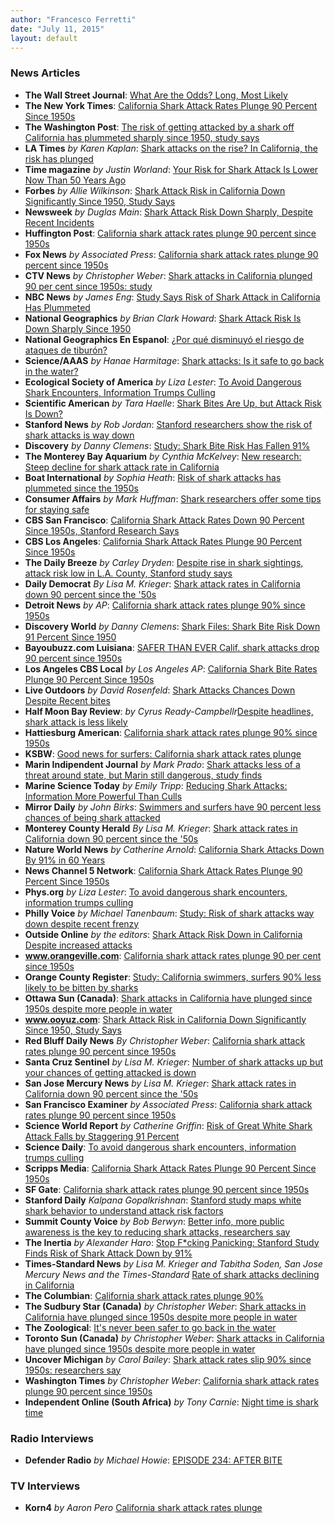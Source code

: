 ```yaml
---
author: "Francesco Ferretti"
date: "July 11, 2015"
layout: default
---
```



### News Articles

- **The Wall Street Journal**: [What Are the Odds? Long, Most Likely](http://www.wsj.com/articles/what-are-the-odds-long-most-likely-1439544600) 
- **The New York Times**: [California Shark Attack Rates Plunge 90 Percent Since 1950s](http://www.nytimes.com/aponline/2015/07/10/science/ap-sci-shark-attacks-study.html) 
- **The Washington Post**: [The risk of getting attacked by a shark off California has plummeted sharply since 1950, study says](http://www.washingtonpost.com/news/energy-environment/wp/2015/07/09/good-news-for-california-beachgoers-the-risk-of-a-shark-attack-has-been-declining-for-decades/)
- **LA Times** *by Karen Kaplan*: [Shark attacks on the rise? In California, the risk has plunged](http://www.latimes.com/science/sciencenow/la-sci-sn-shark-attacks-not-more-frequent-20150708-story.html)
- **Time magazine** *by Justin Worland*: [Your Risk for Shark Attack Is Lower Now Than 50 Years Ago](http://time.com/3953597/california-shark-attacks/)
- **Forbes** *by Allie Wilkinson*: [Shark Attack Risk in California Down Significantly Since 1950, Study Says](http://www.forbes.com/sites/alliewilkinson/2015/07/10/shark-attack-risk-in-california-down-significantly-since-1950-study-says/)
- **Newsweek** *by Duglas Main*: [Shark Attack Risk Down Sharply, Despite Recent Incidents](http://www.newsweek.com/shark-attack-risk-down-sharply-despite-recent-incidents-353408)
- **Huffington Post**: [California shark attack rates plunge 90 percent since 1950s](http://www.huffingtonpost.com/huff-wires/20150709/sci--shark-attacks-study/?utm_hp_ref=homepage&ir=homepage)
- **Fox News** *by Associated Press*: [California shark attack rates plunge 90 percent since 1950s](http://www.foxnews.com/us/2015/07/11/california-shark-attack-rates-plunge-0-percent-since-150s/)
- **CTV News** *by Christopher Weber*: [Shark attacks in California plunged 90 per cent since 1950s: study](http://www.ctvnews.ca/sci-tech/shark-attacks-in-california-plunged-90-per-cent-since-1950s-study-1.2462574)
- **NBC News** *by James Eng*: [Study Says Risk of Shark Attack in California Has Plummeted](http://www.nbcnews.com/science/environment/risk-shark-attack-california-has-plummeted-study-n388921)
- **National Geographics** *by Brian Clark Howard*: [Shark Attack Risk Is Down Sharply Since 1950](http://news.nationalgeographic.com/2015/07/150709-shark-attacks-california-pew-study-risk-science/)
- **National Geographics En Espanol**: [¿Por qué disminuyó el riesgo de ataques de tiburón?](http://www.ngenespanol.com/naturaleza/animales/15/07/10/el-riesgo-de-ataquesdetiburonhadisminuidomarcadamentedesde1950/)
- **Science/AAAS** *by Hanae Harmitage*: [Shark attacks: Is it safe to go back in the water?](http://news.sciencemag.org/plants-animals/2015/07/shark-attacks-it-safe-go-back-water)
- **Ecological Society of America** *by Liza Lester*: [To Avoid Dangerous Shark Encounters, Information Trumps Culling](http://www.esa.org/esa/to-avoid-dangerous-shark-encounters-information-trumps-culling/)
- **Scientific American** *by Tara Haelle*: [Shark Bites Are Up, but Attack Risk Is Down?](http://www.scientificamerican.com/article/shark-bites-are-up-but-attack-risk-is-down/) 
- **Stanford News** *by Rob Jordan*: [Stanford researchers show the risk of shark attacks is way down](http://news.stanford.edu/news/2015/july/shark-attack-risk-070815.html)
- **Discovery** *by Danny Clemens*: [Study: Shark Bite Risk Has Fallen 91%](http://www.discovery.com/tv-shows/shark-week/shark-feed/study-shark-bite-risk-has-fallen-91/)
- **The Monterey Bay Aquarium** *by Cynthia McKelvey*: [New research: Steep decline for shark attack rate in California](https://futureoftheocean.wordpress.com/2015/07/11/new-research-steep-decline-for-shark-attack-rate-in-california/)
- **Boat International** *by Sophia Heath*: [Risk of shark attacks has plummeted since the 1950s](http://www.boatinternational.com/destinations/americas-yacht-destinations/risk-of-shark-attacks-has-plummeted-since-the-1950s--26923)
- **Consumer Affairs** *by Mark Huffman*: [Shark researchers offer some tips for staying safe](http://www.consumeraffairs.com/news/shark-researchers-offer-some-tips-for-staying-safe-071415.html)
- **CBS San Francisco**: [California Shark Attack Rates Down 90 Percent Since 1950s, Stanford Research Says](http://sanfrancisco.cbslocal.com/2015/07/09/california-shark-attack-rates-down-stanford-research/) 
- **CBS Los Angeles**: [California Shark Attack Rates Plunge 90 Percent Since 1950s](http://losangeles.cbslocal.com/2015/07/10/california-shark-attack-rates-plunge-90-percent-since-1950s-2/) 
- **The Daily Breeze** *by Carley Dryden*: [Despite rise in shark sightings, attack risk low in L.A. County, Stanford study says](http://www.dailybreeze.com/environment-and-nature/20150715/despite-rise-in-shark-sightings-attack-risk-low-in-la-county-stanford-study-says)
- **Daily Democrat** *By Lisa M. Krieger*: [Shark attack rates in California down 90 percent since the '50s](http://www.dailydemocrat.com/general-news/20150708/shark-attack-rates-in-california-down-90-percent-since-the-50s)
- **Detroit News** *by AP*: [California shark attack rates plunge 90% since 1950s](http://www.detroitnews.com/story/news/nation/2015/07/09/california-shark-attacks/29939151/)
- **Discovery World** *by Danny Clemens*: [Shark Files: Shark Bite Risk Down 91 Percent Since 1950](http://news.discovery.com/animals/sharks/shark-files-shark-bite-risk-down-91-percent-since-1950-150710.htm)
- **Bayoubuzz.com Luisiana**: [SAFER THAN EVER Calif. shark attacks drop 90 percent since 1950s](http://www.bayoubuzz.com/politics/us-politics/item/931801-safer-than-ever-calif-shark-attacks-drop-90-percent-since-1950s)
- **Los Angeles CBS Local** *by Los Angeles AP*: [California Shark Bite Rates Plunge 90 Percent Since 1950s](http://losangeles.cbslocal.com/2015/07/09/california-shark-attack-rates-plunge-90-percent-since-1950s/) 
- **Live Outdoors** *by David Rosenfeld*: [Shark Attacks Chances Down Despite Recent bites](http://www.liveoutdoors.com/recreation/218447-shark-attack-chances-down-despite-recent-bites/)
- **Half Moon Bay Review**: *by Cyrus Ready-Campbellr*[Despite headlines, shark attack is less likely](http://www.hmbreview.com/news/despite-headlines-shark-attack-is-less-likely/article_59853a88-315a-11e5-a925-4b17e0ee617a.html)
- **Hattiesburg American**: [California shark attack rates plunge 90% since 1950s](http://www.hattiesburgamerican.com/story/news/nation/2015/07/11/california-shark-attack-rates-plunge-since/30003779/)
- **KSBW**: [Good news for surfers: California shark attack rates plunge](http://www.ksbw.com/news/good-news-for-surfers-california-shark-attack-rates-plunge/34086142)
- **Marin Indipendent Journal** *by Mark Prado*: [Shark attacks less of a threat around state, but Marin still dangerous, study finds](http://www.marinij.com/20150709/shark-attacks-less-of-a-threat-around-state-but-marin-still-dangerous-study-finds)
- **Marine Science Today** *by Emily Tripp*: [Reducing Shark Attacks: Information More Powerful Than Culls](http://marinesciencetoday.com/2015/07/14/reducing-shark-attacks-information-more-powerful-than-culls/)
- **Mirror Daily** *by John Birks*: [Swimmers and surfers have 90 percent less chances of being shark attacked](http://www.mirrordaily.com/swimmers-surfers-shark-attacked/22666/)
- **Monterey County Herald** *By Lisa M. Krieger*: [Shark attack rates in California down 90 percent since the '50s](http://www.montereyherald.com/general-news/20150708/shark-attack-rates-in-california-down-90-percent-since-the-50s/2)
- **Nature World News** *by Catherine Arnold*: [California Shark Attacks Down By 91% in 60 Years](http://www.natureworldnews.com/articles/15596/20150710/shark.htm)
- **News Channel 5 Network**: [California Shark Attack Rates Plunge 90 Percent Since 1950s](http://www.scrippsmedia.com/newschannel5/news/national-news/California-Shark-Attack-Rates-Plunge-90-Percent-Since-1950s-313082611.html)
- **Phys.org** *by Liza Lester*: [To avoid dangerous shark encounters, information trumps culling](http://phys.org/news/2015-07-dangerous-shark-encounters-trumps-culling.html)
- **Philly Voice** *by Michael Tanenbaum*: [Study: Risk of shark attacks way down despite recent frenzy](http://www.phillyvoice.com/study-risk-shark-attacks-way-down-frenzy/)
- **Outside Online** *by the editors*: [Shark Attack Risk Down in California Despite increased attacks](http://www.outsideonline.com/1998076/shark-attack-risk-down-california)
- **www.orangeville.com**: [California shark attack rates plunge 90 per cent since 1950s](http://www.orangeville.com/news-story/5717101-california-shark-attack-rates-plunge-90-per-cent-since-1950s/)
- **Orange County Register**: [Study: California swimmers, surfers 90% less likely to be bitten by sharks](http://www.ocregister.com/articles/sharks-671020-california-says.html)
- **Ottawa Sun (Canada)**: [Shark attacks in California have plunged since 1950s despite more people in water](http://www.ottawasun.com/2015/07/10/shark-attacks-in-california-have-plunged-since-1950s-despite-more-people-in-water)
- **www.ooyuz.com**: [Shark Attack Risk in California Down Significantly Since 1950, Study Says](http://www.ooyuz.com/geturl?aid=7362743)
- **Red Bluff Daily News** *By Christopher Weber*: [California shark attack rates plunge 90 percent since 1950s](http://www.redbluffdailynews.com/environment-and-nature/20150710/california-shark-attack-rates-plunge-90-percent-since-1950s/1)
- **Santa Cruz Sentinel** *by Lisa M. Krieger*: [Number of shark attacks up but your chances of getting attacked is down](http://www.santacruzsentinel.com/environment-and-nature/20150708/number-of-shark-attacks-up-but-your-chances-of-getting-attacked-is-down)
- **San Jose Mercury News** *by Lisa M. Krieger*: [Shark attack rates in California down 90 percent since the \'50s](http://www.mercurynews.com/science/ci_28456521/shark-attack-rates-california-down-90-percent-since)
- **San Francisco Examiner** *by Associated Press*: [California shark attack rates plunge 90 percent since 1950s](http://www.sfexaminer.com/california-shark-attack-rates-plunge-90-percent-since-1950s/)
- **Science World Report** *by Catherine Griffin*: [Risk of Great White Shark Attack Falls by Staggering 91 Percent](http://www.scienceworldreport.com/articles/27690/20150710/risk-great-white-shark-attack-falls-staggering-91-percent.htm)
- **Science Daily**: [To avoid dangerous shark encounters, information trumps culling](http://www.sciencedaily.com/releases/2015/07/150710110418.htm)
- **Scripps Media**: [California Shark Attack Rates Plunge 90 Percent Since 1950s](http://www.scrippsmedia.com/newschannel5/news/national-news/California-Shark-Attack-Rates-Plunge-90-Percent-Since-1950s-313082611.html)
- **SF Gate**: [California shark attack rates plunge 90 percent since 1950s](http://www.sfgate.com/news/article/California-shark-attack-rates-plunge-90-percent-6377015.php)
- **Stanford Daily** *Kalpana Gopalkrishnan*: [Stanford study maps white shark behavior to understand attack risk factors](http://www.stanforddaily.com/2015/07/29/stanford-study-maps-white-shark-behavior-to-understand-attack-risk-factors/)
- **Summit County Voice** *by Bob Berwyn*: [Better info, more public awareness is the key to reducing shark attacks, researchers say](http://summitcountyvoice.com/2015/07/11/better-info-more-public-awareness-is-the-key-to-reducing-shark-attacks-researchers-say/)
- **The Inertia** *by Alexander Haro*: [Stop F*cking Panicking: Stanford Study Finds Risk of Shark Attack Down by 91%](http://www.theinertia.com/surf/stop-fcking-panicking-stanford-study-finds-risk-of-shark-attack-down-by-91/)
- **Times-Standard News** *by Lisa M. Krieger and Tabitha Soden, San Jose Mercury News and the Times-Standard* [Rate of shark attacks declining in California](http://www.times-standard.com/general-news/20150710/rate-of-shark-attacks-declining-in-california)
- **The Columbian**: [California shark attack rates plunge 90%](http://www.columbian.com/news/2015/jul/10/california-shark-attack-rates-plunge-90/)
- **The Sudbury Star (Canada)** *by Christopher Weber*: [Shark attacks in California have plunged since 1950s despite more people in water](http://www.thesudburystar.com/2015/07/10/shark-attacks-in-california-have-plunged-since-1950s-despite-more-people-in-water)
- **The Zoological**: [It's never been safer to go back in the water](http://www.thezoological.com/blog/2015/7/11/its-safe-to-go-back-in-the-water)
- **Toronto Sun (Canada)** *by Christopher Weber*: [Shark attacks in California have plunged since 1950s despite more people in water](http://www.torontosun.com/2015/07/10/shark-attacks-in-california-have-plunged-since-1950s-despite-more-people-in-water)
- **Uncover Michigan** *by Carol Bailey*: [Shark attack rates slip 90% since 1950s: researchers say](http://uncovermichigan.com/content/24881-shark-attack-rates-slip-90-1950s-researchers-say)
- **Washington Times** *by Christopher Weber*: [California shark attack rates plunge 90 percent since 1950s](http://www.washingtontimes.com/news/2015/jul/9/california-shark-attack-rates-plunge-90-percent-si/)
- **Independent Online (South Africa)** *by Tony Carnie*: [Night time is shark time](http://beta.iol.co.za/scitech/science/environment/night-time-is-shark-time-1884825)

### Radio Interviews

- **Defender Radio** *by Michael Howie*: [EPISODE 234: AFTER BITE](http://furbearerdefenders.com/blog/episode-234-after-bite)

### TV Interviews

- **Korn4** *by Aaron Pero* [California shark attack rates plunge](http://kron4.com/2015/07/09/california-shark-attack-rates-plunge/)
